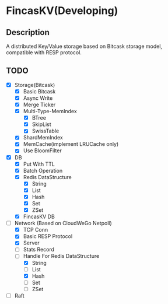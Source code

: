 # FincasKV(Developing)

## Description

A distributed Key/Value storage based on Bitcask storage model, compatible with RESP protocol.

## TODO

- [x] Storage(Bitcask)
  - [x] Basic Bitcask
  - [x] Async Write
  - [x] Merge Ticker
  - [x] Multi-Type-MemIndex
    - [x] BTree
    - [x] SkipList
    - [x] SwissTable
  - [x] ShardMemIndex
  - [x] MemCache(implement LRUCache only)
  - [x] Use BloomFilter
- [x] DB
  - [x] Put With TTL
  - [x] Batch Operation
  - [x] Redis DataStructure
    - [x] String
    - [x] List
    - [x] Hash
    - [x] Set
    - [x] ZSet
  - [x] FincasKV DB
- [ ] Network (Based on CloudWeGo Netpoll)
  - [x] TCP Conn
  - [x] Basic RESP Protocol
  - [x] Server
  - [ ] Stats Record
  - [ ] Handle For Redis DataStructure
    - [x] String
    - [ ] List
    - [x] Hash
    - [ ] Set
    - [ ] ZSet
- [ ] Raft
